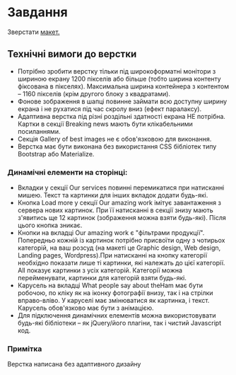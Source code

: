 # Завдання

Зверстати [макет.](https://www.figma.com/file/Do0TLndoEjGwuF9Ri7UHol/The-Ham-Step-Project?type=design&node-id=0-1&t=A1S9PtwMGDo9SRdL-0)

## Технічні вимоги до верстки

-   Потрібно зробити верстку тільки під широкоформатні монітори з шириною екрану 1200 пікселів або більше (тобто ширина контенту фіксована в пікселях). Максимальна ширина контейнера з контентом – 1160 пікселів (крім другого блоку з квадратами).
-   Фонове зображення в шапці повинне займати всю доступну ширину екрана і не рухатися під час скролу вниз (ефект паралаксу).
-   Адаптивна верстка під різні роздільні здатності екрана НЕ потрібна.
    Картки в секції Breaking news мають бути клікабельними посиланнями.
-   Секція Gallery of best images не є обов'язковою для виконання.
-   Верстка має бути виконана без використання CSS бібліотек типу Bootstrap або Materialize.

### Динамічні елементи на сторінці:

-   Вкладки у секції Our services повинні перемикатися при натисканні мишею. Текст та картинки для інших вкладок додати будь-які.
-   Кнопка Load more у секції Our amazing work імітує завантаження з сервера нових картинок. При її натисканні в секції знизу мають з'явитись ще 12 картинок (зображення можна взяти будь-які). Після цього кнопка зникає.
-   Кнопки на вкладці Our amazing work є "фільтрами продукції". Попередньо кожній із картинок потрібно присвоїти одну з чотирьох категорій, на ваш розсуд (на макеті це Graphic design, Web design, Landing pages, Wordpress).При натисканні на кнопку категорії необхідно показати лише ті картинки, які належать до цієї категорії. All показує картинки з усіх категорій. Категорії можна перейменувати, картинки для категорій взяти будь-які.
-   Карусель на вкладці What people say about theHam має бути робочою, по кліку як на іконку фотографії внизу, так і на стрілки вправо-вліво. У каруселі має змінюватися як картинка, і текст. Карусель обов'язково має бути з анімацією.
-   Для підключення динамічних елементів можна використовувати будь-які бібліотеки – як jQuery/його плагіни, так і чистий Javascript код.

### Примітка

Верстка написана без адаптивного дизайну
